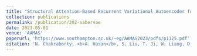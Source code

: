 ```yaml
---
title: "Structural Attention-Based Recurrent Variational Autoencoder for Highway Vehicle Anomaly Detection"
collection: publications
permalink: /publication/202-sabervae
date: 2023-05-01
venue: 'AAMAS'
paperurl: 'https://www.southampton.ac.uk/~eg/AAMAS2023/pdfs/p1125.pdf'
citation: 'N. Chakraborty, <b>A. Hasan</b>, S. Liu, T. Ji, W. Liang, D. L. McPherson and K. Driggs-Campbell. &quot; Structural Attention-Based Recurrent Variational Autoencoder for Highway Vehicle Anomaly Detection &quot; <i>22nd International Conference on Autonomous Agents and Multiagent Systems (AAMAS 2023)</i>'
---
```

